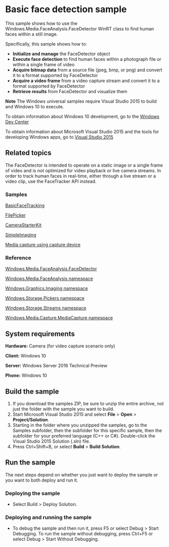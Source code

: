 <!---
  category: AudioVideoAndCamera 
  samplefwlink: http://go.microsoft.com/fwlink/p/?LinkId=620512
--->

# Basic face detection sample

This sample shows how to use the Windows.Media.FaceAnalysis.FaceDetector WinRT class to find human faces within a still image.

Specifically, this sample shows how to:

- **Initialize and manage** the FaceDetector object
- **Execute face detection** to find human faces within a photograph file or within a single frame of video
- **Acquire bitmap data** from a source file (jpeg, bmp, or png) and convert it to a format supported by FaceDetector
- **Acquire a video frame** from a video capture stream and convert it to a format supported by FaceDetector
- **Retrieve results** from FaceDetector and visualize them

**Note** The Windows universal samples require Visual Studio 2015 to build and Windows 10 to execute.
 
To obtain information about Windows 10 development, go to the [Windows Dev Center](https://dev.windows.com)

To obtain information about Microsoft Visual Studio 2015 and the tools for developing Windows apps, go to [Visual Studio 2015](http://go.microsoft.com/fwlink/?LinkID=532422)

## Related topics

The FaceDetector is intended to operate on a static image or a single frame of video and is not optimized for video playback or live camera streams. In order to track human faces in real-time, either through a live stream or a video clip, use the FaceTracker API instead.

### Samples

[BasicFaceTracking](/Samples/BasicFaceTracking)

[FilePicker](/Samples/FilePicker)

[CameraStarterKit](/Samples/CameraStarterKit)

[SimpleImaging](/Samples/SimpleImaging)

[Media capture using capture device](https://code.msdn.microsoft.com/windowsapps/Media-Capture-Sample-adf87622)

### Reference

[Windows.Media.FaceAnalysis.FaceDetector](https://msdn.microsoft.com/en-us/library/windows/apps/windows.media.faceanalysis.facedetector.aspx)

[Windows.Media.FaceAnalysis namespace](https://msdn.microsoft.com/en-us/library/windows/apps/windows.media.faceanalysis.aspx)

[Windows.Graphics.Imaging namespace](https://msdn.microsoft.com/en-us/library/windows/apps/windows.graphics.imaging.aspx)

[Windows.Storage.Pickers namespace](https://msdn.microsoft.com/en-us/library/windows/apps/windows.storage.pickers.aspx)

[Windows.Storage.Streams namespace](https://msdn.microsoft.com/en-us/library/windows/apps/windows.storage.streams.aspx)

[Windows.Media.Capture.MediaCapture namespace](https://msdn.microsoft.com/en-us/library/windows/apps/windows.media.devices.aspx)

## System requirements

**Hardware:** Camera (for video capture scenario only) 

**Client:** Windows 10

**Server:** Windows Server 2016 Technical Preview

**Phone:** Windows 10

## Build the sample

1. If you download the samples ZIP, be sure to unzip the entire archive, not just the folder with the sample you want to build. 
2. Start Microsoft Visual Studio 2015 and select **File** \> **Open** \> **Project/Solution**.
3. Starting in the folder where you unzipped the samples, go to the Samples subfolder, then the subfolder for this specific sample, then the subfolder for your preferred language (C++ or C#). Double-click the Visual Studio 2015 Solution (.sln) file.
4. Press Ctrl+Shift+B, or select **Build** \> **Build Solution**.

## Run the sample

The next steps depend on whether you just want to deploy the sample or you want to both deploy and run it.

### Deploying the sample

- Select Build > Deploy Solution. 

### Deploying and running the sample

- To debug the sample and then run it, press F5 or select Debug >  Start Debugging. To run the sample without debugging, press Ctrl+F5 or select Debug > Start Without Debugging. 
